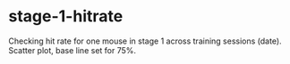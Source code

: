 # stage-1-hitrate
Checking hit rate for one mouse in stage 1 across training sessions (date). Scatter plot, base line set for 75%. 
